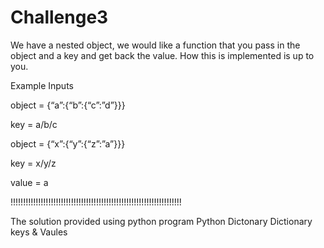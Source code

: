 # Challenge3
We have a nested object, we would like a function that you pass in the object and a key and get back the value. How this is implemented is up to you.

Example Inputs

object = {“a”:{“b”:{“c”:”d”}}}

key = a/b/c

object = {“x”:{“y”:{“z”:”a”}}}

key = x/y/z

value = a

!!!!!!!!!!!!!!!!!!!!!!!!!!!!!!!!!!!!!!!!!!!!!!!!!!!!!!!!!!!!!!!!!!!!

The solution provided using python program
Python Dictonary 
Dictionary keys & Vaules

